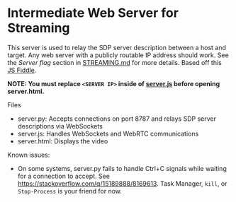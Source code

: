 # Intermediate Web Server for Streaming

This server is used to relay the SDP server description between a host and target. Any web server with a publicly routable IP address should work. See the *Server flag* section in [STREAMING.md](../../docs/STREAMING.md#server-flag) for more details. Based off this [JS Fiddle](https://jsfiddle.net/z7ms3u5r/).

**NOTE: You must replace `<SERVER IP>` inside of [server.js](./server.js) before opening server.html.**

Files
- server.py: Accepts connections on port 8787 and relays SDP server descriptions via WebSockets
- server.js: Handles WebSockets and WebRTC communications
- server.html: Displays the video

Known issues:
- On some systems, server.py fails to handle Ctrl+C signals while waiting for a connection to accept. See https://stackoverflow.com/q/15189888/8169613. Task Manager, `kill`, or `Stop-Process` is your friend for now.